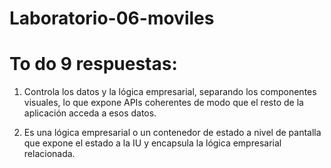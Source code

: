 # Laboratorio-06-moviles
# To do 9 respuestas:

1. Controla los datos y la lógica empresarial, separando los componentes visuales, lo que expone APIs coherentes de modo que el resto de la aplicación acceda a esos datos.

2. Es una lógica empresarial o un contenedor de estado a nivel de pantalla que expone el estado a la IU y encapsula la lógica empresarial relacionada.
